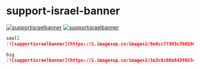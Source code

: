 # support-israel-banner
[![supportisraelbanner](https://i.imagesup.co/images2/8e6cc77363c700198839ae0da7d7fe2409f07647.png)](https://github.com/TheYali1/support-israel-banner/tree/main)
[![supportisraelbanner](https://i.imagesup.co/images2/3a3c6c08a8438023cd50e115d703a97d92a8d5b7.png)](https://github.com/TheYali1/support-israel-banner/tree/main)
```md
small
[![supportisraelbanner](https://i.imagesup.co/images2/8e6cc77363c700198839ae0da7d7fe2409f07647.png)](https://github.com/TheYali1/support-israel-banner/tree/main)

big
[![supportisraelbanner](https://i.imagesup.co/images2/3a3c6c08a8438023cd50e115d703a97d92a8d5b7.png)](https://github.com/TheYali1/support-israel-banner/tree/main)

```
